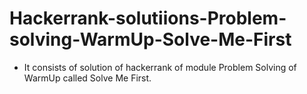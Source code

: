 # Hackerrank-solutiions-Problem-solving-WarmUp-Solve-Me-First
- It consists of solution of hackerrank of module Problem Solving of WarmUp called Solve Me First.
